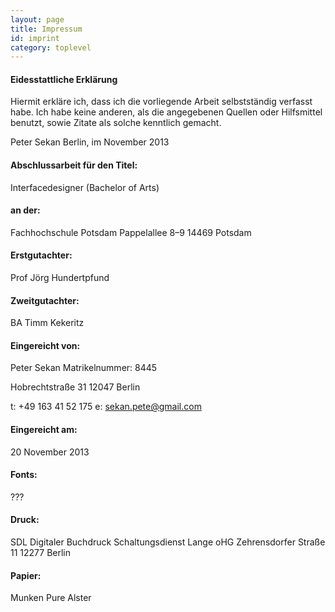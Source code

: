 ```yaml
---
layout: page
title: Impressum
id: imprint
category: toplevel
---
```


#### Eidesstattliche Erklärung
Hiermit erkläre ich, dass ich die vorliegende Arbeit selbstständig verfasst habe. Ich habe keine anderen, als die angegebenen Quellen oder Hilfsmittel benutzt, sowie Zitate als solche kenntlich gemacht.

Peter Sekan
Berlin, im November 2013 

#### Abschlussarbeit für den Titel:
Interfacedesigner (Bachelor of Arts)
#### an der:
Fachhochschule Potsdam 
Pappelallee 8–9
14469 Potsdam

#### Erstgutachter:
Prof Jörg Hundertpfund

#### Zweitgutachter:
BA Timm Kekeritz

#### Eingereicht von:
Peter Sekan
Matrikelnummer: 8445

Hobrechtstraße 31
12047 Berlin

t: +49 163 41 52 175
e: sekan.pete@gmail.com

#### Eingereicht am:
20 November 2013

#### Fonts:
???

#### Druck:
SDL Digitaler Buchdruck
Schaltungsdienst Lange oHG
Zehrensdorfer Straße 11
12277 Berlin

#### Papier:
Munken Pure Alster